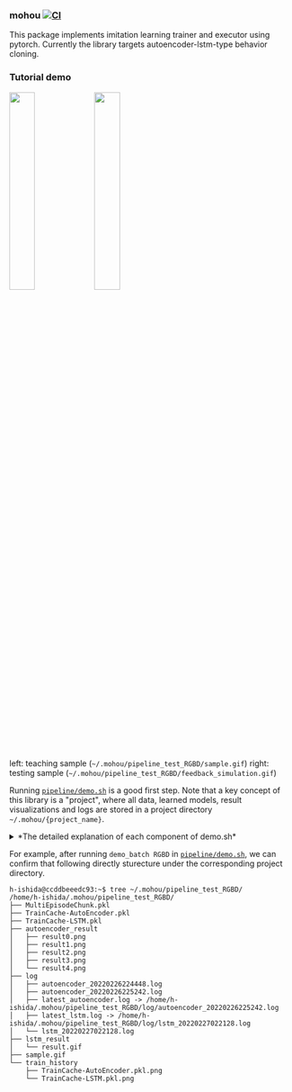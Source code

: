 ### mohou [![CI](https://github.com/HiroIshida/mohou/actions/workflows/test.yaml/badge.svg)](https://github.com/HiroIshida/mohou/actions)

This package implements imitation learning trainer and executor using pytorch. Currently the library targets autoencoder-lstm-type behavior cloning.

### Tutorial demo

<img src="https://user-images.githubusercontent.com/38597814/155882282-f40af02b-99aa-41b3-bd43-fe7b7d0c2d96.gif" width="30%" /><img src="https://user-images.githubusercontent.com/38597814/155882252-5739fa16-baf7-4a26-b88f-24e106ea0dd1.gif" width="30%" />

left: teaching sample (`~/.mohou/pipeline_test_RGBD/sample.gif`)
right: testing sample (`~/.mohou/pipeline_test_RGBD/feedback_simulation.gif`)

Running [`pipeline/demo.sh`](/pipeline/demo.sh) is a good first step. Note that a key concept of this library is a "project", where all data, learned models, result visualizations and logs are stored in a project directory `~/.mohou/{project_name}`. 

<details>
<summary> *The detailed explanation of each component of demo.sh* </summary>

- `kuka_reaching.py` creates `MultiEpisodeChunk.pkl` which consists of `n` sample trajectories that reaches to the box in the image (stored in `~/.mohou/{project_name}/). The datachunk consists of sequences of `RGBImage` and `DepthImage` and `AngleVector`. Also, one of the trajectory image in the chunk is visualized as `~/.mohou/{project_name}/sample.gif`.

- `train_autoencoder.py` trains an autoencoder of `$image_type`. $image_type can either be `RGBImange`, `DepthImage` or `RGBDImage`. The train cache is stored as `~/.mohou/{project_name}/TrainCache-AutoEncoder.pkl`.

- `visualize_autoencoder_result.py` visualize the comparison of original and reconstructed image by the autoencoder (stored in `~/.mohou/{project_name}/autoencoder_result/)`. This visualization is useful for debugging/tunning, especially to determine the train epoch of autoencoder if needed.

- `train_lstm.py` trains and lstm that propagate vectors concated by feature vector compressed by the trained autoencoder and `AngleVector`. Note that `train_autoencoder.py` must be run beforehand. The train cache is stored as `~/.mohou/{project_name}/TrainCache-LSTM.pkl`.

- `visualize_lstm_result.py` visualizes the `n` step prediction given 10 images, which can be used for debugging/tuning or determining the good training epoch of the lstm training. The gif file is stored as `~/.mohou/{project_name}/lstm_result/result.gif`
<img src="https://user-images.githubusercontent.com/38597814/155882256-39a55b42-9973-4a66-94ee-a08df273c1cf.gif" width="30%" />

- `visualize_train_history.py` visualizes the training history (test and validation loss) for all train caches in the project directory. The figures will be stored in `~/.mohou/{project_name}/train_history/`

- `kuka_reaching.py --fedback` simualte the visuo-motor reaching task in the simulator using trained autoencoder and lstm. The visualization of the simulation is stored as `~/.mohou/{project_name}/feedback_simulation.gif`.

Also note that logs by `train_autoencoder.py` and `train_lstm.py` will be stored in `~/.mohou/{project_name}/log/`.
</details>

For example, after running `demo_batch RGBD` in [`pipeline/demo.sh`](/pipeline/demo.sh), we can confirm that following directly sturecture under the corresponding project directory.
```
h-ishida@ccddbeeedc93:~$ tree ~/.mohou/pipeline_test_RGBD/
/home/h-ishida/.mohou/pipeline_test_RGBD/
├── MultiEpisodeChunk.pkl
├── TrainCache-AutoEncoder.pkl
├── TrainCache-LSTM.pkl
├── autoencoder_result
│   ├── result0.png
│   ├── result1.png
│   ├── result2.png
│   ├── result3.png
│   └── result4.png
├── log
│   ├── autoencoder_20220226224448.log
│   ├── autoencoder_20220226225242.log
│   ├── latest_autoencoder.log -> /home/h-ishida/.mohou/pipeline_test_RGBD/log/autoencoder_20220226225242.log
│   ├── latest_lstm.log -> /home/h-ishida/.mohou/pipeline_test_RGBD/log/lstm_20220227022128.log
│   └── lstm_20220227022128.log
├── lstm_result
│   └── result.gif
├── sample.gif
└── train_history
    ├── TrainCache-AutoEncoder.pkl.png
    └── TrainCache-LSTM.pkl.png
```
